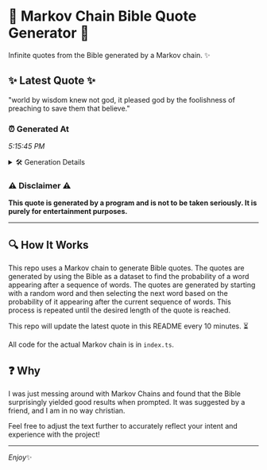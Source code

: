 # 📖 Markov Chain Bible Quote Generator 📖

Infinite quotes from the Bible generated by a Markov chain. ✨

## ✨ Latest Quote ✨
"world by wisdom knew not god, it pleased god by the foolishness of preaching to save them that believe."

### ⏰ Generated At
*5:15:45 PM*

<details>
    <summary>🛠️ Generation Details</summary>
    <p>
        <strong>🌱 Seed:</strong> world<br>
        <strong>🔄 Iterations:</strong> 18<br>
        <strong>📜 Context History:</strong><br>[ world ]: by<br>[ world, by ]: wisdom<br>[ world, by, wisdom ]: knew<br>[ world, by, wisdom, knew ]: not<br>[ world, by, wisdom, knew, not ]: god,<br>[ world, by, wisdom, knew, not, god, ]: it<br>[ by, wisdom, knew, not, god,, it ]: pleased<br>[ wisdom, knew, not, god,, it, pleased ]: god<br>[ knew, not, god,, it, pleased, god ]: by<br>[ not, god,, it, pleased, god, by ]: the<br>[ god,, it, pleased, god, by, the ]: foolishness<br>[ it, pleased, god, by, the, foolishness ]: of<br>[ pleased, god, by, the, foolishness, of ]: preaching<br>[ god, by, the, foolishness, of, preaching ]: to<br>[ by, the, foolishness, of, preaching, to ]: save<br>[ the, foolishness, of, preaching, to, save ]: them<br>[ foolishness, of, preaching, to, save, them ]: that<br>[ of, preaching, to, save, them, that ]: believe.<br>
    </p>
</details>

### ⚠️ Disclaimer ⚠️
**This quote is generated by a program and is not to be taken seriously. It is purely for entertainment purposes.**

---

## 🔍 How It Works

This repo uses a Markov chain to generate Bible quotes. The quotes are generated by using the Bible as a dataset to find the probability of a word appearing after a sequence of words. The quotes are generated by starting with a random word and then selecting the next word based on the probability of it appearing after the current sequence of words. This process is repeated until the desired length of the quote is reached.

This repo will update the latest quote in this README every 10 minutes. ⏳

All code for the actual Markov chain is in `index.ts`.

## ❓ Why

I was just messing around with Markov Chains and found that the Bible surprisingly yielded good results when prompted. 
It was suggested by a friend, and I am in no way christian.

Feel free to adjust the text further to accurately reflect your intent and experience with the project!

---

*Enjoy*✨
